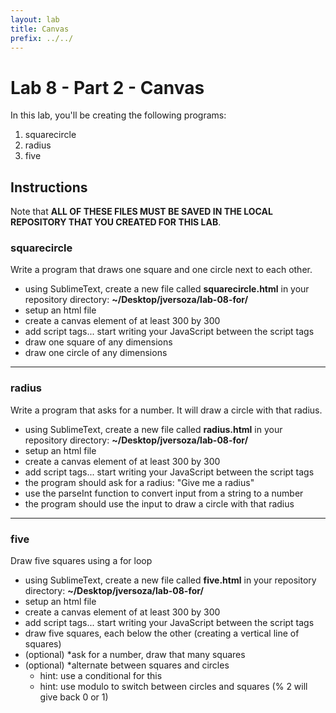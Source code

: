 ```yaml
---
layout: lab
title: Canvas
prefix: ../../
---
```

# Lab 8 - Part 2 - Canvas

In this lab, you'll be creating the following programs:

1. squarecircle
2. radius
3. five

## Instructions

Note that __ALL OF THESE FILES MUST BE SAVED IN THE LOCAL REPOSITORY THAT YOU CREATED FOR THIS LAB__.

### squarecircle

Write a program that draws one square and one circle next to each other.

* using SublimeText, create a new file called __squarecircle.html__ in your repository directory: __~/Desktop/jversoza/lab-08-for/__
* setup an html file
* create a canvas element of at least 300 by 300
* add script tags... start writing your JavaScript between the script tags
* draw one square of any dimensions
* draw one circle of any dimensions

<hr>

### radius

Write a program that asks for a number.  It will draw a circle with that radius.

* using SublimeText, create a new file called __radius.html__ in your repository directory: __~/Desktop/jversoza/lab-08-for/__
* setup an html file
* create a canvas element of at least 300 by 300
* add script tags... start writing your JavaScript between the script tags
* the program should ask for a radius: "Give me a radius"
* use the parseInt function to convert input from a string to a number
* the program should use the input to draw a circle with that radius

<hr>

### five

Draw five squares using a for loop

* using SublimeText, create a new file called __five.html__ in your repository directory: __~/Desktop/jversoza/lab-08-for/__
* setup an html file
* create a canvas element of at least 300 by 300
* add script tags... start writing your JavaScript between the script tags
* draw five squares, each below the other (creating a vertical line of squares)
* (optional) \*ask for a number, draw that many squares
* (optional) \*alternate between squares and circles 
	* hint: use a conditional for this
	* hint: use modulo to switch between circles and squares (% 2 will give back 0 or 1)
